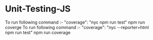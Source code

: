 # Unit-Testing-JS

To run following command :- "coverage": "nyc npm run test"
 npm run coverge
 To run following command :-  "coverage": "nyc --reporter=html npm run test"
 npm run coverage
